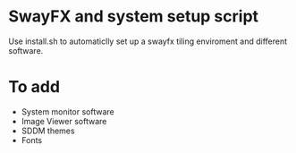 # SwayFX and system setup script
Use install.sh to automaticlly set up a swayfx tiling enviroment and different software.

# To add
- System monitor software
- Image Viewer software
- SDDM themes
- Fonts
